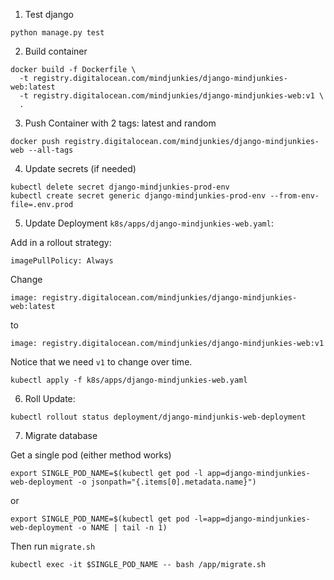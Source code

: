 1. Test django

```
python manage.py test
```

2. Build container

```
docker build -f Dockerfile \
  -t registry.digitalocean.com/mindjunkies/django-mindjunkies-web:latest 
  -t registry.digitalocean.com/mindjunkies/django-mindjunkies-web:v1 \
  .
```

3. Push Container with 2 tags: latest and random

```
docker push registry.digitalocean.com/mindjunkies/django-mindjunkies-web --all-tags
```

4. Update secrets (if needed)

```
kubectl delete secret django-mindjunkies-prod-env
kubectl create secret generic django-mindjunkies-prod-env --from-env-file=.env.prod

```

5. Update Deployment `k8s/apps/django-mindjunkies-web.yaml`:

Add in a rollout strategy:


`imagePullPolicy: Always`

Change 
```
image: registry.digitalocean.com/mindjunkies/django-mindjunkies-web:latest
```
to

```
image: registry.digitalocean.com/mindjunkies/django-mindjunkies-web:v1 
```
Notice that we need `v1` to change over time.


```
kubectl apply -f k8s/apps/django-mindjunkies-web.yaml
```

6. Roll Update:
```
kubectl rollout status deployment/django-mindjunkis-web-deployment
```
7. Migrate database

Get a single pod (either method works)

```
export SINGLE_POD_NAME=$(kubectl get pod -l app=django-mindjunkies-web-deployment -o jsonpath="{.items[0].metadata.name}")
```
or 
```
export SINGLE_POD_NAME=$(kubectl get pod -l=app=django-mindjunkies-web-deployment -o NAME | tail -n 1)
```

Then run `migrate.sh` 

```
kubectl exec -it $SINGLE_POD_NAME -- bash /app/migrate.sh
```